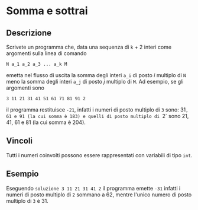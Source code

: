 Somma e sottrai
===============

Descrizione
-----------

Scrivete un programma che, data una sequenza di `k` + 2 interi come argomenti
sulla linea di comando

    N a_1 a_2 a_3 ... a_k M

emetta nel flusso di uscita la somma degli interi `a_i` di posto *i* multiplo di
`N` meno la somma degli interi `a_j` di posto *j* multiplo di `M`. Ad esempio,
se gli argomenti sono

    3 11 21 31 41 51 61 71 81 91 2

il programma restituisce `-21`, infatti i numeri di posto multiplo di `3` sono:
31`, 61 e 91 (la cui somma è 183) e quelli di posto multiplo di `2` sono 21, 41,
61 e 81 (la cui somma è 204).


Vincoli
-------

Tutti i numeri coinvolti possono essere rappresentati con variabili di tipo
`int`.


Esempio
-------

Eseguendo `soluzione 3 11 21 31 41 2` il programma emette `-31` infatti i numeri
di posto multiplo di `2` sommano a 62, mentre l'unico numero di posto multiplo
di `3` è 31.
